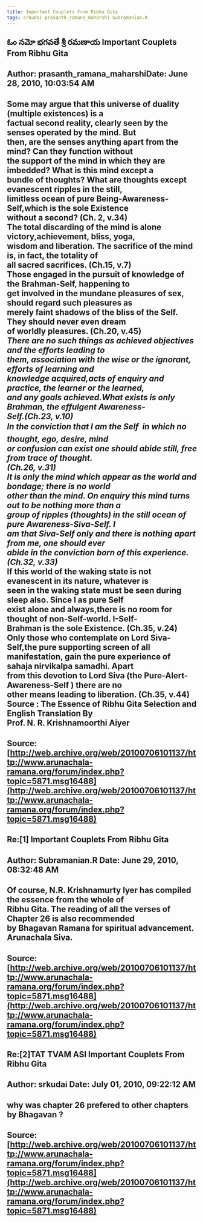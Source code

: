 ```yaml
--- 
title: Important Couplets From Ribhu Gita   
tags: srkudai prasanth_ramana_maharshi Subramanian.R  
---  
```

## ఓం నమో భగవతే శ్రీ రమణాయ Important Couplets From Ribhu Gita  
Author: prasanth_ramana_maharshiDate: June 28, 2010, 10:03:54 AM  
---  
Some may argue that this universe of duality (multiple existences) is a  
factual second reality, clearly seen by the senses operated by the mind. But  
then, are the senses anything apart from the mind? Can they function without  
the support of the mind in which they are imbedded? What is this mind except a  
bundle of thoughts? What are thoughts except evanescent ripples in the still,  
limitless ocean of pure Being-Awareness-Self,which is the sole Existence  
without a second? (Ch. 2, v.34)   
 **The total discarding of the mind is alone victory,achievement, bliss, yoga,  
wisdom and liberation. The sacrifice of the mind is, in fact, the totality of  
all sacred sacrifices. (Ch.15, v.7)**   
Those engaged in the pursuit of knowledge of the Brahman-Self, happening to  
get involved in the mundane pleasures of sex, should regard such pleasures as  
merely faint shadows of the bliss of the Self. **They should never even dream  
of worldly pleasures. (Ch.20, v.45)**   
 _There are no such things as achieved objectives and the efforts leading to  
them, association with the wise or the ignorant, efforts of learning and  
knowledge acquired,acts of enquiry and practice, the learner or the learned,  
and any goals achieved.What exists is only Brahman, the effulgent Awareness-  
Self.(Ch.23, v.10)   
In the conviction that I am the Self  in which no thought, ego, desire, mind  
or confusion can exist one should abide still, free from trace of thought.  
(Ch.26, v.31)   
It is only the mind which appear as the world and bondage; there is no world  
other than the mind. On enquiry this mind turns out to be nothing more than a  
group of ripples (thoughts) in the still ocean of pure Awareness-Siva-Self. I  
am that Siva-Self only and there is nothing apart from me, one should ever  
abide in the conviction born of this experience. (Ch.32, v.33)_   
If this world of the waking state is not evanescent in its nature, whatever is  
seen in the waking state must be seen during sleep also. Since I as pure Self  
exist alone and always,there is no room for thought of non-Self-world. I-Self-  
Brahman is the sole Existence. (Ch.35, v.24)   
Only those who contemplate on Lord Siva-Self,the pure supporting screen of all  
manifestation, gain the pure experience of sahaja nirvikalpa samadhi. **Apart  
from this devotion to Lord Siva (the Pure-Alert-Awareness-Self ) there are no  
other means leading to liberation. (Ch.35, v.44)**   
 **Source** : The Essence of Ribhu Gita Selection and English Translation By  
Prof. N. R. Krishnamoorthi Aiyer
 ---  
Source:[http://web.archive.org/web/20100706101137/http://www.arunachala-ramana.org/forum/index.php?topic=5871.msg16488](http://web.archive.org/web/20100706101137/http://www.arunachala-ramana.org/forum/index.php?topic=5871.msg16488)   
---  

## Re:[1] Important Couplets From Ribhu Gita  
Author: Subramanian.R       Date: June 29, 2010, 08:32:48 AM  
---  
Of course, N.R. Krishnamurty Iyer has compiled the essence from the whole of  
Ribhu Gita. The reading of all the verses of Chapter 26 is also recommended  
by Bhagavan Ramana for spiritual advancement.   
Arunachala Siva.
 ---  
Source:[http://web.archive.org/web/20100706101137/http://www.arunachala-ramana.org/forum/index.php?topic=5871.msg16488](http://web.archive.org/web/20100706101137/http://www.arunachala-ramana.org/forum/index.php?topic=5871.msg16488)   
---  

## Re:[2]TAT TVAM ASI  Important Couplets From Ribhu Gita  
Author: srkudai             Date: July 01, 2010, 09:22:12 AM  
---  
why was chapter 26 prefered to other chapters by Bhagavan ?
 ---  
Source:[http://web.archive.org/web/20100706101137/http://www.arunachala-ramana.org/forum/index.php?topic=5871.msg16488](http://web.archive.org/web/20100706101137/http://www.arunachala-ramana.org/forum/index.php?topic=5871.msg16488)   
---  

